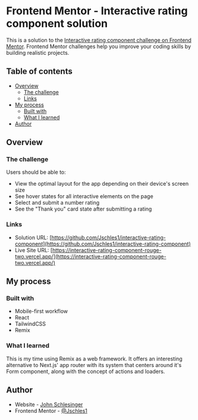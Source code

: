 # Frontend Mentor - Interactive rating component solution

This is a solution to the [Interactive rating component challenge on Frontend Mentor](https://www.frontendmentor.io/challenges/interactive-rating-component-koxpeBUmI). Frontend Mentor challenges help you improve your coding skills by building realistic projects. 

## Table of contents

- [Overview](#overview)
  - [The challenge](#the-challenge)
  - [Links](#links)
- [My process](#my-process)
  - [Built with](#built-with)
  - [What I learned](#what-i-learned)
- [Author](#author)

## Overview

### The challenge

Users should be able to:

- View the optimal layout for the app depending on their device's screen size
- See hover states for all interactive elements on the page
- Select and submit a number rating
- See the "Thank you" card state after submitting a rating

### Links

- Solution URL: [https://github.com/Jschles1/interactive-rating-component](https://github.com/Jschles1/interactive-rating-component)
- Live Site URL: [https://interactive-rating-component-rouge-two.vercel.app/](https://interactive-rating-component-rouge-two.vercel.app/)

## My process

### Built with

- Mobile-first workflow
- React
- TailwindCSS
- Remix

### What I learned

This is my time using Remix as a web framework. It offers an interesting alternative to Next.js' app router with its system that centers around it's Form component, along with the concept of actions and loaders.

## Author

- Website - [John Schlesinger](https://jschles-portfolio.vercel.app/)
- Frontend Mentor - [@Jschles1](https://www.frontendmentor.io/profile/Jschles1)

